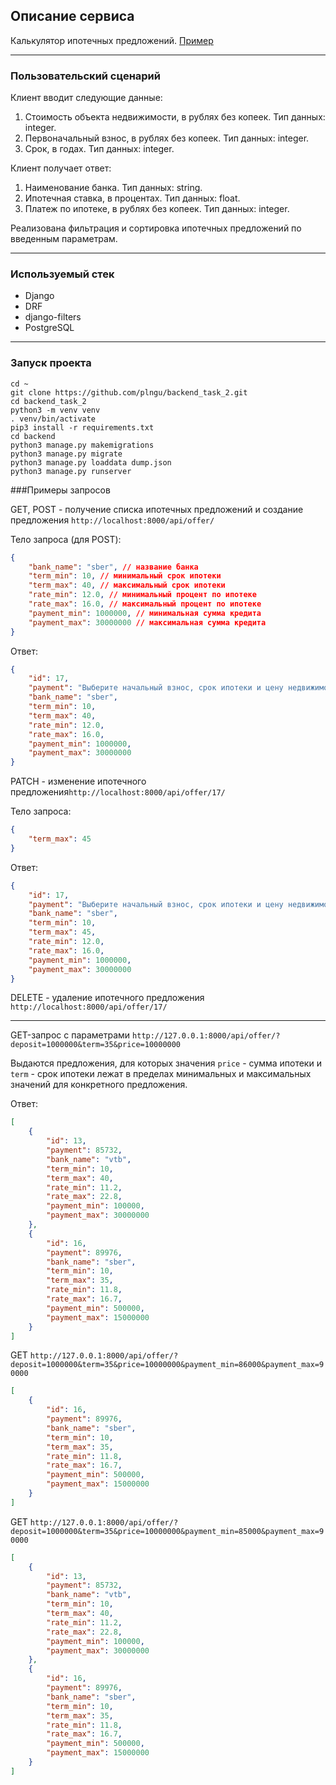 ## Описание сервиса

Калькулятор ипотечных предложений. [Пример](https://www.sravni.ru/ipoteka/?mortgagePurpose=1&creditAmount=11849421&initialAmount=1500000&mortgageTerm=120)

----

### Пользовательский сценарий
Клиент вводит следующие данные:
1. Стоимость объекта недвижимости, в рублях без копеек. Тип данных: integer.
2. Первоначальный взнос, в рублях без копеек. Тип данных: integer.
3. Срок, в годах. Тип данных: integer.

Клиент получает ответ:
1. Наименование банка. Тип данных: string.
2. Ипотечная ставка, в процентах. Тип данных: float.
3. Платеж по ипотеке, в рублях без копеек.  Тип данных: integer.

Реализована фильтрация и сортировка ипотечных предложений по введенным параметрам.


-----


### Используемый стек
- Django
- DRF
- django-filters
- PostgreSQL


-----


### Запуск проекта
```commandline
cd ~
git clone https://github.com/plngu/backend_task_2.git
cd backend_task_2
python3 -m venv venv
. venv/bin/activate
pip3 install -r requirements.txt
cd backend
python3 manage.py makemigrations
python3 manage.py migrate
python3 manage.py loaddata dump.json 
python3 manage.py runserver
```


###Примеры запросов

GET, POST - получение списка ипотечных предложений и создание предложения ```http://localhost:8000/api/offer/```

Тело запроса (для POST):
```json  
{
    "bank_name": "sber", // название банка
    "term_min": 10, // минимальный срок ипотеки
    "term_max": 40, // максимальный срок ипотеки
    "rate_min": 12.0, // минимальный процент по ипотеке
    "rate_max": 16.0, // максимальный процент по ипотеке
    "payment_min": 1000000, // минимальная сумма кредита
    "payment_max": 30000000 // максимальная сумма кредита
}
```
Ответ:
```json
{
    "id": 17,
    "payment": "Выберите начальный взнос, срок ипотеки и цену недвижимости",
    "bank_name": "sber",
    "term_min": 10,
    "term_max": 40,
    "rate_min": 12.0,
    "rate_max": 16.0,
    "payment_min": 1000000,
    "payment_max": 30000000
}
```

PATCH - изменение ипотечного предложения```http://localhost:8000/api/offer/17/```

Тело запроса:
```json
{
    "term_max": 45
}
```
Ответ:
```json
{
    "id": 17,
    "payment": "Выберите начальный взнос, срок ипотеки и цену недвижимости",
    "bank_name": "sber",
    "term_min": 10,
    "term_max": 45,
    "rate_min": 12.0,
    "rate_max": 16.0,
    "payment_min": 1000000,
    "payment_max": 30000000
}
```

DELETE - удаление ипотечного предложения ```http://localhost:8000/api/offer/17/```


-----


GET-запрос с параметрами
```http://127.0.0.1:8000/api/offer/?deposit=1000000&term=35&price=10000000```

Выдаются предложения, для которых значения ```price``` - сумма ипотеки и ```term``` - срок ипотеки лежат 
в пределах минимальных и максимальных значений для конкретного предложения.

Ответ:
```json
[
    {
        "id": 13,
        "payment": 85732,
        "bank_name": "vtb",
        "term_min": 10,
        "term_max": 40,
        "rate_min": 11.2,
        "rate_max": 22.8,
        "payment_min": 100000,
        "payment_max": 30000000
    },
    {
        "id": 16,
        "payment": 89976,
        "bank_name": "sber",
        "term_min": 10,
        "term_max": 35,
        "rate_min": 11.8,
        "rate_max": 16.7,
        "payment_min": 500000,
        "payment_max": 15000000
    }
]
```
GET ```http://127.0.0.1:8000/api/offer/?deposit=1000000&term=35&price=10000000&payment_min=86000&payment_max=90000```

```json
[
    {
        "id": 16,
        "payment": 89976,
        "bank_name": "sber",
        "term_min": 10,
        "term_max": 35,
        "rate_min": 11.8,
        "rate_max": 16.7,
        "payment_min": 500000,
        "payment_max": 15000000
    }
]
```

GET ```http://127.0.0.1:8000/api/offer/?deposit=1000000&term=35&price=10000000&payment_min=85000&payment_max=90000```
```json
[
    {
        "id": 13,
        "payment": 85732,
        "bank_name": "vtb",
        "term_min": 10,
        "term_max": 40,
        "rate_min": 11.2,
        "rate_max": 22.8,
        "payment_min": 100000,
        "payment_max": 30000000
    },
    {
        "id": 16,
        "payment": 89976,
        "bank_name": "sber",
        "term_min": 10,
        "term_max": 35,
        "rate_min": 11.8,
        "rate_max": 16.7,
        "payment_min": 500000,
        "payment_max": 15000000
    }
]
```
